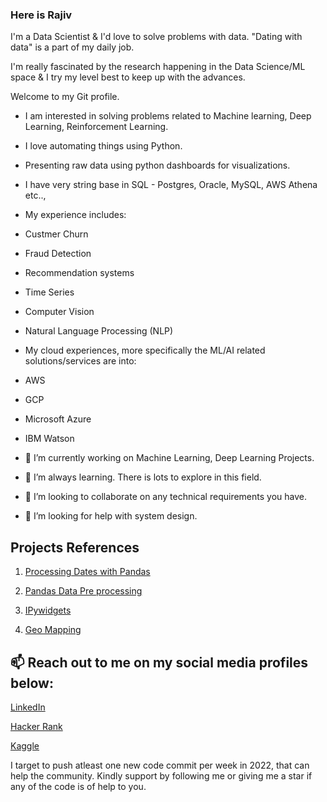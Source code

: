 ### Here is Rajiv

I'm a Data Scientist & I'd love to solve problems with data. "Dating with data" is a part of my daily job. 

I'm really fascinated by the research happening in the Data Science/ML space & I try my level best to keep up with the advances.

Welcome to my Git profile.

- I am interested in solving problems related to Machine learning, Deep Learning, Reinforcement Learning. 
- I love automating things using Python.
- Presenting raw data using python dashboards for visualizations.
- I have very string base in SQL - Postgres, Oracle, MySQL, AWS Athena etc..,
- My experience includes:
- Custmer Churn
- Fraud Detection
- Recommendation systems
- Time Series
- Computer Vision 
- Natural Language Processing (NLP)

- My cloud experiences, more specifically the ML/AI related solutions/services are into:
- AWS
- GCP
- Microsoft Azure
- IBM Watson

- 🔭 I’m currently working on Machine Learning, Deep Learning Projects. 
- 🌱 I’m always learning. There is lots to explore in this field. 
- 👯 I’m looking to collaborate on any technical requirements you have.
- 🤔 I’m looking for help with system design.
<!-- - 💬 Ask me about ... -->


## Projects References

1. [Processing Dates with Pandas](https://github.com/Rajiv2806/Python-Code-Helpers/blob/main/Pandas/Pandas%20Dates.ipynb)

2. [Pandas Data Pre processing](https://github.com/Rajiv2806/Python-Code-Helpers/blob/main/Pandas/Pandas%20Reference.ipynb)

3. [IPywidgets](https://github.com/Rajiv2806/Python-Code-Helpers/tree/main/Jupyter%20Lab%20Widgets)

4. [Geo Mapping](https://github.com/Rajiv2806/Python-Code-Helpers/tree/main/GeoMaps)



## 📫 Reach out to me on my social media profiles below: 

  [LinkedIn](https://www.linkedin.com/in/rajiv2806/)

  [Hacker Rank](https://www.hackerrank.com/rajiv2806)

  [Kaggle](https://www.kaggle.com/rajiv2806)


I target to push atleast one new code commit per week in 2022, that can help the community. Kindly support by following me or giving me a star if any of the code is of help to you.

<!-- 
- 😄 Pronouns: ...
- ⚡ Fun fact: ... -->
